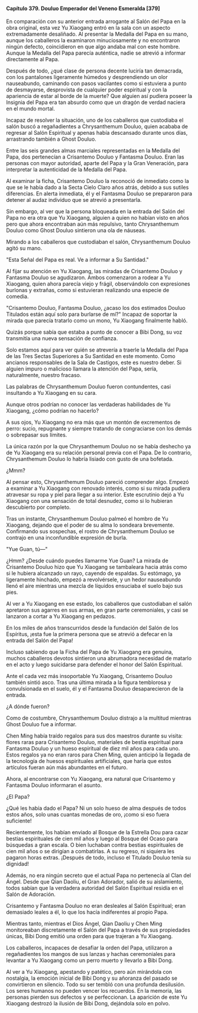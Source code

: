 
#### Capítulo 379. Douluo Emperador del Veneno Esmeralda [379]


En comparación con su anterior entrada arrogante al Salón del Papa en la obra original, esta vez Yu Xiaogang entró en la sala con un aspecto extremadamente desaliñado. Al presentar la Medalla del Papa en su mano, aunque los caballeros la examinaron minuciosamente y no encontraron ningún defecto, coincidieron en que algo andaba mal con este hombre. Aunque la Medalla del Papa parecía auténtica, nadie se atrevió a informar directamente al Papa.

Después de todo, ¿qué clase de persona decente luciría tan demacrada, con los pantalones ligeramente húmedos y desprendiendo un olor nauseabundo, caminando con pasos vacilantes como si estuviera a punto de desmayarse, desprovista de cualquier poder espiritual y con la apariencia de estar al borde de la muerte? Que alguien así pudiera poseer la Insignia del Papa era tan absurdo como que un dragón de verdad naciera en el mundo mortal.

Incapaz de resolver la situación, uno de los caballeros que custodiaba el salón buscó a regañadientes a Chrysanthemum Douluo, quien acababa de regresar al Salón Espiritual y apenas había descansado durante unos días, arrastrando también a Ghost Douluo.

Entre las seis grandes almas marciales representadas en la Medalla del Papa, dos pertenecían a Crisantemo Douluo y Fantasma Douluo. Eran las personas con mayor autoridad, aparte del Papa y la Gran Veneración, para interpretar la autenticidad de la Medalla del Papa.

Al examinar la ficha, Crisantemo Douluo la reconoció de inmediato como la que se le había dado a la Secta Cielo Claro años atrás, debido a sus sutiles diferencias. En alerta inmediata, él y el Fantasma Douluo se prepararon para detener al audaz individuo que se atrevió a presentarla.

Sin embargo, al ver que la persona bloqueada en la entrada del Salón del Papa no era otra que Yu Xiaogang, alguien a quien no habían visto en años pero que ahora encontraban aún más repulsivo, tanto Chrysanthemum Douluo como Ghost Douluo sintieron una ola de náuseas.

Mirando a los caballeros que custodiaban el salón, Chrysanthemum Douluo agitó su mano.

"Esta Señal del Papa es real. Ve a informar a Su Santidad."

Al fijar su atención en Yu Xiaogang, las miradas de Crisantemo Douluo y Fantasma Douluo se agudizaron. Ambos comenzaron a rodear a Yu Xiaogang, quien ahora parecía viejo y frágil, observándolo con expresiones burlonas y extrañas, como si estuvieran realizando una especie de comedia.

"Crisantemo Douluo, Fantasma Douluo, ¿acaso los dos estimados Douluo Titulados están aquí solo para burlarse de mí?" Incapaz de soportar la mirada que parecía tratarlo como un mono, Yu Xiaogang finalmente habló.

Quizás porque sabía que estaba a punto de conocer a Bibi Dong, su voz transmitía una nueva sensación de confianza.

Solo estamos aquí para ver quién se atrevería a traerle la Medalla del Papa de las Tres Sectas Superiores a Su Santidad en este momento. Como ancianos responsables de la Sala de Castigos, este es nuestro deber. Si alguien impuro o malicioso llamara la atención del Papa, sería, naturalmente, nuestro fracaso.

Las palabras de Chrysanthemum Douluo fueron contundentes, casi insultando a Yu Xiaogang en su cara.

Aunque otros podrían no conocer las verdaderas habilidades de Yu Xiaogang, ¿cómo podrían no hacerlo?

A sus ojos, Yu Xiaogang no era más que un montón de excrementos de perro: sucio, repugnante y siempre tratando de congraciarse con los demás o sobrepasar sus límites.

La única razón por la que Chrysanthemum Douluo no se había deshecho ya de Yu Xiaogang era su relación personal previa con el Papa. De lo contrario, Chrysanthemum Douluo lo habría lisiado con gusto de una bofetada.

¿Mmm?

Al pensar esto, Chrysanthemum Douluo pareció comprender algo. Empezó a examinar a Yu Xiaogang con renovado interés, como si su mirada pudiera atravesar su ropa y piel para llegar a su interior. Este escrutinio dejó a Yu Xiaogang con una sensación de total desnudez, como si lo hubieran descubierto por completo.

Tras un instante, Chrysanthemum Douluo palmeó el hombro de Yu Xiaogang, dejando que el poder de su alma lo sondeara brevemente. Confirmando sus sospechas, el rostro de Chrysanthemum Douluo se contrajo en una inconfundible expresión de burla.

"Yue Guan, tú—"

¿Hmm? ¿Desde cuándo puedes llamarme Yue Guan? La mirada de Crisantemo Douluo hizo que Yu Xiaogang se tambaleara hacia atrás como si le hubiera alcanzado un rayo, cayendo de espaldas. Su estómago, ya ligeramente hinchado, empezó a revolvérsele, y un hedor nauseabundo llenó el aire mientras una mezcla de líquidos ensuciaba el suelo bajo sus pies.

Al ver a Yu Xiaogang en ese estado, los caballeros que custodiaban el salón apretaron sus agarres en sus armas, en gran parte ceremoniales, y casi se lanzaron a cortar a Yu Xiaogang en pedazos.

En los miles de años transcurridos desde la fundación del Salón de los Espíritus, ¡esta fue la primera persona que se atrevió a defecar en la entrada del Salón del Papa!

Incluso sabiendo que la Ficha del Papa de Yu Xiaogang era genuina, muchos caballeros devotos sintieron una abrumadora necesidad de matarlo en el acto y luego suicidarse para defender el honor del Salón Espiritual.

Ante el cada vez más insoportable Yu Xiaogang, Crisantemo Douluo también sintió asco. Tras una última mirada a la figura temblorosa y convulsionada en el suelo, él y el Fantasma Douluo desaparecieron de la entrada.

¿A dónde fueron?

Como de costumbre, Chrysanthemum Douluo distrajo a la multitud mientras Ghost Douluo fue a informar.

Chen Ming había traído regalos para sus dos maestros durante su visita: flores raras para Crisantemo Douluo, materiales de bestia espiritual para Fantasma Douluo y un hueso espiritual de diez mil años para cada uno. Estos regalos ya no eran raros para Chen Ming, quien anticipó la llegada de la tecnología de huesos espirituales artificiales, que haría que estos artículos fueran aún más abundantes en el futuro.

Ahora, al encontrarse con Yu Xiaogang, era natural que Crisantemo y Fantasma Douluo informaran el asunto.

¿El Papa?

¿Qué les había dado el Papa? Ni un solo hueso de alma después de todos estos años, solo unas cuantas monedas de oro, ¡como si eso fuera suficiente!

Recientemente, los habían enviado al Bosque de la Estrella Dou para cazar bestias espirituales de cien mil años y luego al Bosque del Ocaso para búsquedas a gran escala. O bien luchaban contra bestias espirituales de cien mil años o se dirigían a combatirlas. A su regreso, ni siquiera les pagaron horas extras. ¡Después de todo, incluso el Titulado Douluo tenía su dignidad!

Además, no era ningún secreto que el actual Papa no pertenecía al Clan del Ángel. Desde que Qian Daoliu, el Gran Adorador, salió de su aislamiento, todos sabían que la verdadera autoridad del Salón Espiritual residía en el Salón de Adoración.

Crisantemo y Fantasma Douluo no eran desleales al Salón Espiritual; eran demasiado leales a él, lo que los hacía indiferentes al propio Papa.

Mientras tanto, mientras el Dios Ángel, Qian Daoliu y Chen Ming monitoreaban discretamente el Salón del Papa a través de sus propiedades únicas, Bibi Dong emitió una orden para que trajeran a Yu Xiaogang.

Los caballeros, incapaces de desafiar la orden del Papa, utilizaron a regañadientes los mangos de sus lanzas y hachas ceremoniales para levantar a Yu Xiaogang como un perro muerto y llevarlo a Bibi Dong.

Al ver a Yu Xiaogang, apestando y patético, pero aún mirándola con nostalgia, la emoción inicial de Bibi Dong y su añoranza del pasado se convirtieron en silencio. Todo su ser tembló con una profunda desilusión. Los seres humanos no pueden vencer los recuerdos. En la memoria, las personas pierden sus defectos y se perfeccionan. La aparición de este Yu Xiaogang destrozó la ilusión de Bibi Dong, dejándola solo en polvo.